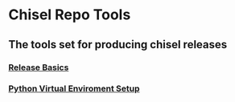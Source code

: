 # Chisel Repo Tools
## The tools set for producing chisel releases

### [Release Basics](release_basics.md)

### [Python Virtual Enviroment Setup](python_venv_setup.md)
